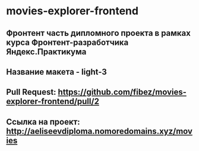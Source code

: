 # movies-explorer-frontend

## Фронтент часть дипломного проекта в рамках курса Фронтент-разработчика Яндекс.Практикума

## Название макета - light-3

## Pull Request: https://github.com/fibez/movies-explorer-frontend/pull/2

## Ссылка на проект: http://aeliseevdiploma.nomoredomains.xyz/movies
